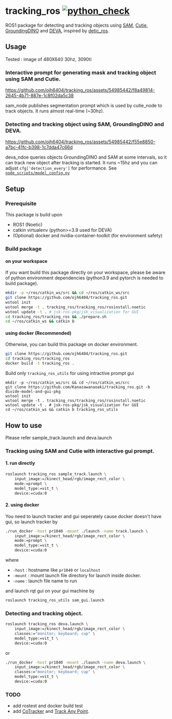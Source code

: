 # tracking_ros  [![python_check](https://github.com/ojh6404/tracking_ros/actions/workflows/python_check.yml/badge.svg)](https://github.com/ojh6404/tracking_ros/actions/workflows/python_check.yml)

ROS1 package for detecting and tracking objects using [SAM](https://github.com/facebookresearch/segment-anything.git), [Cutie](https://github.com/hkchengrex/Cutie.git), [GroundingDINO](https://github.com/IDEA-Research/GroundingDINO.git) and [DEVA](https://github.com/hkchengrex/Tracking-Anything-with-DEVA.git), inspired by [detic_ros](https://github.com/HiroIshida/detic_ros.git).

## Usage
Tested : image of 480X640 30hz, 3090ti
### Interactive prompt for generating mask and tracking object using SAM and Cutie.
https://github.com/ojh6404/tracking_ros/assets/54985442/f8a49814-2645-4b71-887e-1c8f02da5c38

sam_node publishes segmentation prompt which is used by cutie_node to track objects. It runs almost real-time (~30hz).
### Detecting and tracking object using SAM, GroundingDINO and DEVA.
https://github.com/ojh6404/tracking_ros/assets/54985442/f55e8850-a7bc-41fc-b398-1c7dda47c66d

deva_ndoe queries objects GroundingDINO and SAM at some intervals, so it can track new object after tracking is started. It runs ~15hz and you can adjust `cfg['detection_every']` for performance.
See [`node_scripts/model_config.py`](node_scripts/model_config.py)

## Setup

### Prerequisite
This package is build upon
- ROS1 (Noetic)
- catkin virtualenv (python>=3.9 used for DEVA)
- (Optional) docker and nvidia-container-toolkit (for environment safety)

### Build package

#### on your workspace
If you want build this package directly on your workspace, please be aware of python environment dependencies (python3.9 and pytorch is needed to build package).
```bash
mkdir -p ~/ros/catkin_ws/src && cd ~/ros/catkin_ws/src
git clone https://github.com/ojh6404/tracking_ros.git
wstool init
wstool merge -t . tracking_ros/tracking_ros/rosinstall.noetic
wstool update -t . # jsk-ros-pkg/jsk_visualization for GUI
cd tracking_ros/tracking_ros && ./prepare.sh
cd ~/ros/catkin_ws && catkin b
```

#### using docker (Recommended)
Otherwise, you can build this package on docker environment.
```bash
git clone https://github.com/ojh6404/tracking_ros.git
cd tracking_ros/tracking_ros
docker build -t tracking_ros .
```
Build only `tracking_ros_utils` for using intractive prompt gui
```
mkdir -p ~/ros/catkin_ws/src && cd ~/ros/catkin_ws/src
git clone https://github.com/Kanazawanaoaki/tracking_ros.git -b divide-model-and-gui-pkg
wstool init
wstool merge -t . tracking_ros/tracking_ros/rosinstall.noetic
wstool update -t . # jsk-ros-pkg/jsk_visualization for GUI
cd ~/ros/catkin_ws && catkin b tracking_ros_utils
```

## How to use
Please refer sample_track.launch and deva.launch
### Tracking using SAM and Cutie with interactive gui prompt.
#### 1. run directly
```bash
roslaunch tracking_ros sample_track.launch \
    input_image:=/kinect_head/rgb/image_rect_color \
    mode:=prompt \
    model_type:=vit_t \
    device:=cuda:0
```
#### 2. using docker
You need to launch tracker and gui seperately cause docker doesn't have gui, so launch tracker by
```bash
./run_docker -host pr1040 -mount ./launch -name track.launch \
    input_image:=/kinect_head/rgb/image_rect_color \
    mode:=prompt \
    model_type:=vit_t \
    device:=cuda:0
```
where
- `-host` : hostname like `pr1040` or `localhost`
- `-mount` : mount launch file directory for launch inside docker.
- `-name` : launch file name to run

and launch rqt gui on your gui machine by
```bash
roslaunch tracking_ros_utils sam_gui.launch
```

### Detecting and tracking object.
```bash
roslaunch tracking_ros deva.launch \
    input_image:=/kinect_head/rgb/image_rect_color \
    classes:="monitor; keyboard; cup" \
    model_type:=vit_t \
    device:=cuda:0
```
or
```bash
./run_docker -host pr1040 -mount ./launch -name deva.launch \
    input_image:=/kinect_head/rgb/image_rect_color \
    classes:="monitor; keyboard; cup" \
    model_type:=vit_t \
    device:=cuda:0
```

### TODO
- add rostest and docker build test
- add [CoTracker](https://github.com/facebookresearch/co-tracker.git) and [Track Any Point](https://github.com/google-deepmind/tapnet.git).
